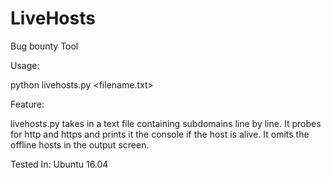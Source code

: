 # LiveHosts
Bug bounty Tool


Usage:

python livehosts.py <filename.txt>

Feature:

livehosts.py takes in a text file containing subdomains line by line. It probes for http and https and prints it the console if the host is alive. It omits the offline hosts in the output screen.

Tested In:
  Ubuntu 16.04
